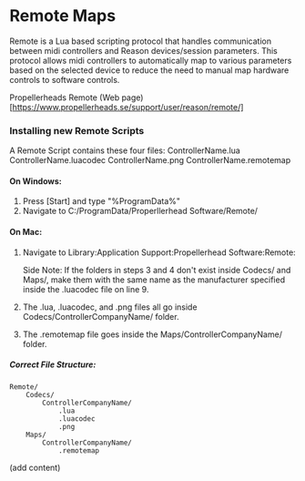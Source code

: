 # Remote Maps


Remote is a Lua based scripting protocol that handles communication between midi controllers and Reason devices/session parameters. This protocol allows midi controllers to automatically map to various parameters based on the selected device to reduce the need to manual map hardware controls to software controls.

Propellerheads Remote (Web page)[https://www.propellerheads.se/support/user/reason/remote/]

### Installing new Remote Scripts

A Remote Script contains these four files:
    ControllerName.lua
    ControllerName.luacodec
    ControllerName.png
    ControllerName.remotemap

#### On Windows:
1. Press [Start] and type "%ProgramData%"
2. Navigate to C:/ProgramData/Properllerhead Software/Remote/

#### On Mac:
1. Navigate to Library:Application Support:Propellerhead Software:Remote:

    Side Note: If the folders in steps 3 and 4 don't exist inside Codecs/ and Maps/, make them with the same name as the manufacturer specified inside the .luacodec file on line 9.

3. The .lua, .luacodec, and .png files all go inside Codecs/ControllerCompanyName/ folder. 
4. The .remotemap file goes inside the Maps/ControllerCompanyName/ folder.

##### Correct File Structure:
    Remote/
        Codecs/
            ControllerCompanyName/
                .lua
                .luacodec
                .png
        Maps/
            ControllerCompanyName/
                .remotemap

(add content)